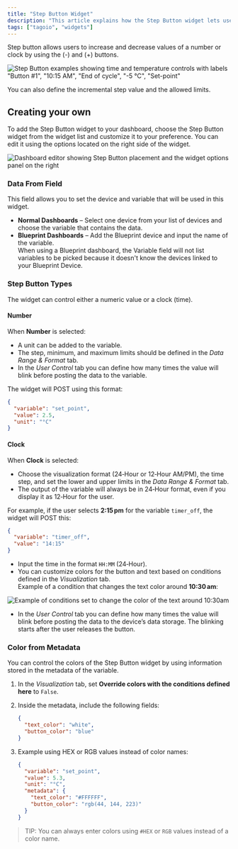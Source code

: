 ```yaml
---
title: "Step Button Widget"
description: "This article explains how the Step Button widget lets users increment or decrement numeric or clock values using (-) and (+) controls, and how to add and customize the widget on a dashboard."
tags: ["tagoio", "widgets"]
---
```

Step button allows users to increase and decrease values of a number or clock by using the (-) and (+) buttons.

![Step Button examples showing time and temperature controls with labels "Button #1", "10:15 AM", "End of cycle", "-5 °C", "Set-point"](/docs_imagem/tagoio/step-button-widget-2.png)

You can also define the incremental step value and the allowed limits.  


## Creating your own

To add the Step Button widget to your dashboard, choose the Step Button widget from the widget list and customize it to your preference. You can edit it using the options located on the right side of the widget.

![Dashboard editor showing Step Button placement and the widget options panel on the right](/docs_imagem/tagoio/step-button-widget-2.png)

### Data From Field

This field allows you to set the device and variable that will be used in this widget.

* **Normal Dashboards** – Select one device from your list of devices and choose the variable that contains the data.
* **Blueprint Dashboards** – Add the Blueprint device and input the name of the variable.  
  When using a Blueprint dashboard, the Variable field will not list variables to be picked because it doesn't know the devices linked to your Blueprint Device.

### Step Button Types

The widget can control either a numeric value or a clock (time).

#### Number

When **Number** is selected:

- A unit can be added to the variable.
- The step, minimum, and maximum limits should be defined in the *Data Range & Format* tab.
- In the *User Control* tab you can define how many times the value will blink before posting the data to the variable.

The widget will POST using this format:

```json
{
  "variable": "set_point",
  "value": 2.5,
  "unit": "°C"
}
```

#### Clock

When **Clock** is selected:

- Choose the visualization format (24‑Hour or 12‑Hour AM/PM), the time step, and set the lower and upper limits in the *Data Range & Format* tab.
- The output of the variable will always be in 24‑Hour format, even if you display it as 12‑Hour for the user.

For example, if the user selects **2:15 pm** for the variable `timer_off`, the widget will POST this:

```json
{
  "variable": "timer_off",
  "value": "14:15"
}
```

- Input the time in the format `HH:MM` (24‑Hour).
- You can customize colors for the button and text based on conditions defined in the *Visualization* tab.  
  Example of a condition that changes the text color around **10:30 am**:

![Example of conditions set to change the color of the text around 10:30am](/docs_imagem/tagoio/condition_clock-Iqk.png)

- In the *User Control* tab you can define how many times the value will blink before posting the data to the device’s data storage. The blinking starts after the user releases the button.

### Color from Metadata

You can control the colors of the Step Button widget by using information stored in the metadata of the variable.

1. In the *Visualization* tab, set **Override colors with the conditions defined here** to `False`.
2. Inside the metadata, include the following fields:

   ```json
   {
     "text_color": "white",
     "button_color": "blue"
   }
   ```

3. Example using HEX or RGB values instead of color names:

   ```json
   {
     "variable": "set_point",
     "value": 5.3,
     "unit": "°C",
     "metadata": {
       "text_color": "#FFFFFF",
       "button_color": "rgb(44, 144, 223)"
     }
   }
   ```

> TIP: You can always enter colors using `#HEX` or `RGB` values instead of a color name.